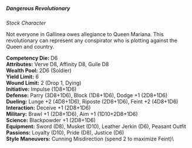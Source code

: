 ##### Dangerous Revolutionary

*Stock Character*

Not everyone in Gallinea owes allegiance to Queen Mariana. This
revolutionary can represent any conspirator who is plotting against the
Queen and country.

**Competency Die:** D6\
**Attributes:** Verve D8, Affinity D8, Guile D8\
**Wealth Pool:** 2D6 (Soldier)\
**Yield Limit:** 6\
**Wound Limit:** 2 (Drop 1, Dying)\
**Initiative:** Impulse (1D8+1D6)\
**Defense:** Parry (3D8+1D6), Block (1D8+1D6), Dodge +1 (2D8+1D6)\
**Dueling:** Lunge +2 (4D8+1D6), Riposte (2D8+1D6), Feint +2 (4D8+1D6)\
**Interaction:** Deceive +1 (2D8+1D6)\
**Military:** Brawl +1 (2D8+1D6), Aim +1 (1D10+2D8+1D6)\
**Science:** Blackpowder +1 (2D8+1D6)\
**Equipment:** Sword (D8), Musket (D10), Leather Jerkin (D6), Peasant Outfit\
**Passions:** Loyalty (D10), Pride (D8), Justice (D6)\
**Style Maneuvers:** Cunning Misdirection (spend 2 to maximize Feint)\
